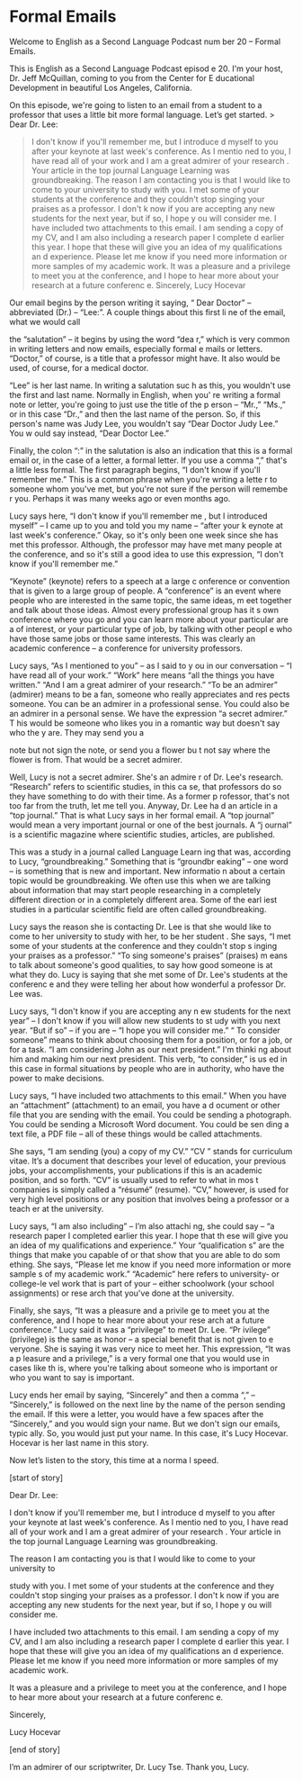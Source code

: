 # Formal Emails

Welcome to English as a Second Language Podcast num ber 20 – Formal Emails.

This is English as a Second Language Podcast episod e 20. I'm your host, Dr. Jeff McQuillan, coming to you from the Center for E ducational Development in beautiful Los Angeles, California.

On this episode, we're going to listen to an email from a student to a professor that uses a little bit more formal language. Let’s get started.  > Dear Dr. Lee:
> I don't know if you'll remember me, but I introduce d myself to you after your keynote at last week's conference. As I mentio ned to you, I have read all of your work and I am a great admirer of your research . Your article in the top journal Language Learning  was groundbreaking.
> The reason I am contacting you is that I would like  to come to your university to study with you. I met some of your students at the conference and they couldn't stop singing your praises as a professor. I don't k now if you are accepting any new students for the next year, but if so, I hope y ou will consider me.
> I have included two attachments to this email. I am  sending a copy of my CV, and I am also including a research paper I complete d earlier this year. I hope that these will give you an idea of my qualifications an d experience. Please let me know if you need more information or more samples of my academic work.
> It was a pleasure and a privilege to meet you at the conference, and I hope to hear more about your research at a future conferenc e.
> Sincerely,
> Lucy Hocevar

Our email begins by the person writing it saying, “ Dear Doctor” – abbreviated (Dr.) – “Lee:”. A couple things about this first li ne of the email, what we would call

the “salutation” – it begins by using the word “dea r,” which is very common in writing letters and now emails, especially formal e mails or letters. “Doctor,” of course, is a title that a professor might have. It also would be used, of course, for a medical doctor.

“Lee” is her last name. In writing a salutation suc h as this, you wouldn't use the first and last name. Normally in English, when you' re writing a formal note or letter, you're going to just use the title of the p erson – “Mr.,” “Ms.,” or in this case “Dr.,” and then the last name of the person. So, if  this person's name was Judy Lee, you wouldn't say “Dear Doctor Judy Lee.” You w ould say instead, “Dear Doctor Lee.”

Finally, the colon “:” in the salutation is also an  indication that this is a formal email or, in the case of a letter, a formal letter.  If you use a comma “,” that's a little less formal. The first paragraph begins, “I don't know if you'll remember me.” This is a common phrase when you're writing a lette r to someone whom you've met, but you're not sure if the person will remembe r you. Perhaps it was many weeks ago or even months ago.

Lucy says here, “I don't know if you'll remember me , but I introduced myself” – I came up to you and told you my name – “after your k eynote at last week's conference.” Okay, so it's only been one week since  she has met this professor. Although, the professor may have met many people at  the conference, and so it's still a good idea to use this expression, “I don't know if you'll remember me.”

“Keynote” (keynote) refers to a speech at a large c onference or convention that is given to a large group of people. A “conference” is  an event where people who are interested in the same topic, the same ideas, m eet together and talk about those ideas. Almost every professional group has it s own conference where you go and you can learn more about your particular are a of interest, or your particular type of job, by talking with other peopl e who have those same jobs or those same interests. This was clearly an academic conference – a conference for university professors.

Lucy says, “As I mentioned to you” – as I said to y ou in our conversation – “I have read all of your work.” “Work” here means “all  the things you have written.” “And I am a great admirer of your research.” “To be  an admirer” (admirer) means to be a fan, someone who really appreciates and res pects someone. You can be an admirer in a professional sense. You could also be an admirer in a personal sense. We have the expression “a secret admirer.” T his would be someone who likes you in a romantic way but doesn't say who the y are. They may send you a

note but not sign the note, or send you a flower bu t not say where the flower is from. That would be a secret admirer.

Well, Lucy is not a secret admirer. She's an admire r of Dr. Lee's research. “Research” refers to scientific studies, in this ca se, that professors do so they have something to do with their time. As a former p rofessor, that's not too far from the truth, let me tell you. Anyway, Dr. Lee ha d an article in a “top journal.” That is what Lucy says in her formal email. A “top journal” would mean a very important journal or one of the best journals. A “j ournal” is a scientific magazine where scientific studies, articles, are published.

This was a study in a journal called Language Learn ing  that was, according to Lucy, “groundbreaking.” Something that is “groundbr eaking” – one word – is something that is new and important. New informatio n about a certain topic would be groundbreaking. We often use this when we are talking about information that may start people researching in a completely different direction or in a completely different area. Some of the earl iest studies in a particular scientific field are often called groundbreaking.

Lucy says the reason she is contacting Dr. Lee is that she would like to come to her university to study with her, to be her student . She says, “I met some of your students at the conference and they couldn't stop s inging your praises as a professor.” “To sing someone's praises” (praises) m eans to talk about someone's good qualities, to say how good someone is at what they do. Lucy is saying that she met some of Dr. Lee's students at the conferenc e and they were telling her about how wonderful a professor Dr. Lee was.

Lucy says, “I don't know if you are accepting any n ew students for the next year” – I don't know if you will allow new students to st udy with you next year. “But if so” – if you are – “I hope you will consider me.” “ To consider someone” means to think about choosing them for a position, or for a job, or for a task. “I am considering John as our next president.” I'm thinki ng about him and making him our next president. This verb, “to consider,” is us ed in this case in formal situations by people who are in authority, who have  the power to make decisions.

Lucy says, “I have included two attachments to this  email.” When you have an “attachment” (attachment) to an email, you have a d ocument or other file that you are sending with the email. You could be sending a photograph. You could be sending a Microsoft Word document. You could be sen ding a text file, a PDF file – all of these things would be called attachments.

She says, “I am sending (you) a copy of my CV.” “CV ” stands for curriculum vitae. It’s a document that describes your level of  education, your previous jobs, your accomplishments, your publications if this is an academic position, and so forth. “CV” is usually used to refer to what in mos t companies is simply called a “résumé” (resume). “CV,” however, is used for very high level positions or any position that involves being a professor or a teach er at the university.

Lucy says, “I am also including” – I’m also attachi ng, she could say – “a research paper I completed earlier this year. I hope that th ese will give you an idea of my qualifications and experience.” Your “qualification s” are the things that make you capable of or that show that you are able to do som ething. She says, “Please let me know if you need more information or more sample s of my academic work.” “Academic” here refers to university- or college-le vel work that is part of your – either schoolwork (your school assignments) or rese arch that you've done at the university.

Finally, she says, “It was a pleasure and a privile ge to meet you at the conference, and I hope to hear more about your rese arch at a future conference.” Lucy said it was a “privilege” to meet Dr. Lee. “Pr ivilege” (privilege) is the same as honor – a special benefit that is not given to e veryone. She is saying it was very nice to meet her. This expression, “It was a p leasure and a privilege,” is a very formal one that you would use in cases like th is, where you're talking about someone who is important or who you want to say is important.

Lucy ends her email by saying, “Sincerely” and then  a comma “,” – “Sincerely,” is followed on the next line by the name of the person  sending the email. If this were a letter, you would have a few spaces after the “Sincerely,” and you would sign your name. But we don't sign our emails, typic ally. So, you would just put your name. In this case, it's Lucy Hocevar. Hocevar  is her last name in this story.

Now let’s listen to the story, this time at a norma l speed.

[start of story]

Dear Dr. Lee:

I don't know if you'll remember me, but I introduce d myself to you after your keynote at last week's conference. As I mentio ned to you, I have read all of your work and I am a great admirer of your research . Your article in the top journal Language Learning  was groundbreaking.

The reason I am contacting you is that I would like  to come to your university to

study with you. I met some of your students at the conference and they couldn't stop singing your praises as a professor. I don't k now if you are accepting any new students for the next year, but if so, I hope y ou will consider me.

I have included two attachments to this email. I am  sending a copy of my CV, and I am also including a research paper I complete d earlier this year. I hope that these will give you an idea of my qualifications an d experience. Please let me know if you need more information or more samples of my academic work.

It was a pleasure and a privilege to meet you at the conference, and I hope to hear more about your research at a future conferenc e.

Sincerely,

Lucy Hocevar

[end of story]

I’m an admirer of our scriptwriter, Dr. Lucy Tse. Thank you, Lucy.

